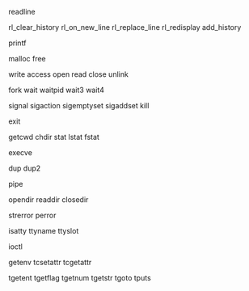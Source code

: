 <!-- take input -->
readline

<!-- readline funcs -->
rl_clear_history
rl_on_new_line
rl_replace_line
rl_redisplay
add_history

<!-- print to terminal -->
printf

<!-- memory -->
malloc
free

<!-- interacting with files -->
write
access
open
read
close
unlink

<!-- process handling -->
fork
wait
waitpid
wait3
wait4

<!-- signal handling -->
signal
sigaction
sigemptyset
sigaddset
kill

<!-- exit -->
exit

<!-- interacting with directories -->
getcwd
chdir
stat
lstat
fstat

<!-- executing bash command -->
execve

<!-- redirecting streams -->
dup
dup2

<!-- creating a pipe -->
pipe

<!-- interacting with directories 2 -->
opendir
readdir
closedir

<!-- error messages -->
strerror
perror

<!-- ineracting with terminal -->
isatty
ttyname
ttyslot

<!-- TODO -->
ioctl

<!-- ineracting with terminal 2 -->
getenv
tcsetattr
tcgetattr

<!-- using terminfo database -->
tgetent
tgetflag
tgetnum
tgetstr
tgoto
tputs